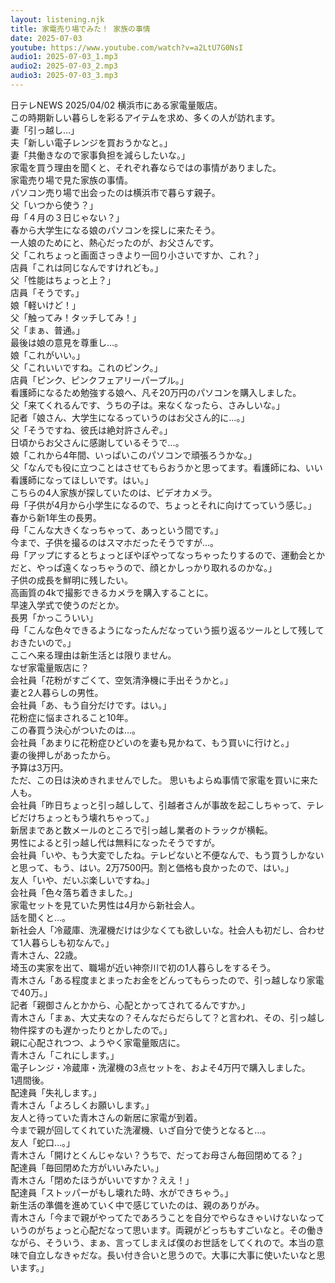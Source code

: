```yaml
---
layout: listening.njk
title: 家電売り場でみた！ 家族の事情
date: 2025-07-03
youtube: https://www.youtube.com/watch?v=a2LtU7G0NsI
audio1: 2025-07-03_1.mp3
audio2: 2025-07-03_2.mp3
audio3: 2025-07-03_3.mp3
---
```

日テレNEWS 2025/04/02
横浜市にある家電量販店。  
この時期新しい暮らしを彩るアイテムを求め、多くの人が訪れます。  
妻「引っ越し…」  
夫「新しい電子レンジを買おうかなと。」  
妻「共働きなので家事負担を減らしたいな。」  
家電を買う理由を聞くと、それぞれ春ならではの事情がありました。  
家電売り場で見た家族の事情。  
パソコン売り場で出会ったのは横浜市で暮らす親子。  
父「いつから使う？」  
母「４月の３日じゃない？」  
春から大学生になる娘のパソコンを探しに来たそう。  
一人娘のためにと、熱心だったのが、お父さんです。  
父「これちょっと画面さっきより一回り小さいですか、これ？」  
店員「これは同じなんですけれども。」  
父「性能はちょっと上？」  
店員「そうです。」  
娘「軽いけど！」  
父「触ってみ！タッチしてみ！」  
父「まぁ、普通。」  
最後は娘の意見を尊重し…。  
娘「これがいい。」  
父「これいいですね。これのピンク。」  
店員「ピンク、ピンクフェアリーパープル。」  
看護師になるため勉強する娘へ、凡そ20万円のパソコンを購入しました。  
父「来てくれるんです、うちの子は。来なくなったら、さみしいな。」  
記者「娘さん、大学生になるっていうのはお父さん的に…。」  
父「そうですね、彼氏は絶対許さんぞ。」  
日頃からお父さんに感謝しているそうで…。  
娘「これから4年間、いっぱいこのパソコンで頑張ろうかな。」  
父「なんでも役に立つことはさせてもらおうかと思ってます。看護師にね、いい看護師になってほしいです。はい。」  
こちらの4人家族が探していたのは、ビデオカメラ。  
母「子供が4月から小学生になるので、ちょっとそれに向けてっていう感じ。」  
春から新1年生の長男。  
母「こんな大きくなっちゃって、あっという間です。」  
今まで、子供を撮るのはスマホだったそうですが…。  
母「アップにするとちょっとぼやぼやってなっちゃったりするので、運動会とかだと、やっぱ遠くなっちゃうので、顔とかしっかり取れるのかな。」  
子供の成長を鮮明に残したい。  
高画質の4kで撮影できるカメラを購入することに。  
早速入学式で使うのだとか。  
長男「かっこういい」  
母「こんな色々できるようになったんだなっていう振り返るツールとして残しておきたいので。」  
ここへ来る理由は新生活とは限りません。  
なぜ家電量販店に？  
会社員「花粉がすごくて、空気清浄機に手出そうかと。」  
妻と2人暮らしの男性。  
会社員「あ、もう自分だけです。はい。」  
花粉症に悩まされること10年。  
この春買う決心がついたのは…。  
会社員「あまりに花粉症ひどいのを妻も見かねて、もう買いに行けと。」  
妻の後押しがあったから。  
予算は3万円。  
ただ、この日は決めきれませんでした。
思いもよらぬ事情で家電を買いに来た人も。  
会社員「昨日ちょっと引っ越しして、引越者さんが事故を起こしちゃって、テレビだけちょっともう壊れちゃって。」  
新居まであと数メールのところで引っ越し業者のトラックが横転。  
男性によると引っ越し代は無料になったそうですが。  
会社員「いや、もう大変でしたね。テレビないと不便なんで、もう買うしかないと思って、もう、はい。2万7500円。割と価格も良かったので、はい。」  
友人「いや、だいぶ楽しいですね。」  
会社員「色々落ち着きました。」  
家電セットを見ていた男性は4月から新社会人。  
話を聞くと…。  
新社会人「冷蔵庫、洗濯機だけは少なくても欲しいな。社会人も初だし、合わせて1人暮らしも初なんで。」  
青木さん、22歳。  
埼玉の実家を出て、職場が近い神奈川で初の1人暮らしをするそう。  
青木さん「ある程度まとまったお金をどんってもらったので、引っ越しなり家電で40万。」  
記者「親御さんとかから、心配とかってされてるんですか。」  
青木さん「まぁ、大丈夫なの？そんなだらだらして？と言われ、その、引っ越し物件探すのも遅かったりとかしたので。」  
親に心配されつつ、ようやく家電量販店に。  
青木さん「これにします。」  
電子レンジ・冷蔵庫・洗濯機の3点セットを、およそ4万円で購入しました。  
1週間後。  
配達員「失礼します。」  
青木さん「よろしくお願いします。」  
友人と待っていた青木さんの新居に家電が到着。  
今まで親が回してくれていた洗濯機、いざ自分で使うとなると…。  
友人「蛇口…。」  
青木さん「開けとくんじゃない？うちで、だってお母さん毎回閉めてる？」  
配達員「毎回閉めた方がいいみたい。」  
青木さん「閉めたほうがいいですか？ええ！」  
配達員「ストッパーがもし壊れた時、水ができちゃう。」  
新生活の準備を進めていく中で感じていたのは、親のありがみ。  
青木さん「今まで親がやってたであろうことを自分でやらなきゃいけないなっていうのがちょっと心配だなって思います。両親がどっちもすごいなと。その働きながら、そういう、まぁ、言ってしまえば僕のお世話をしてくれので。本当の意味で自立しなきゃだな。長い付き合いと思うので。大事に大事に使いたいなと思います。」
